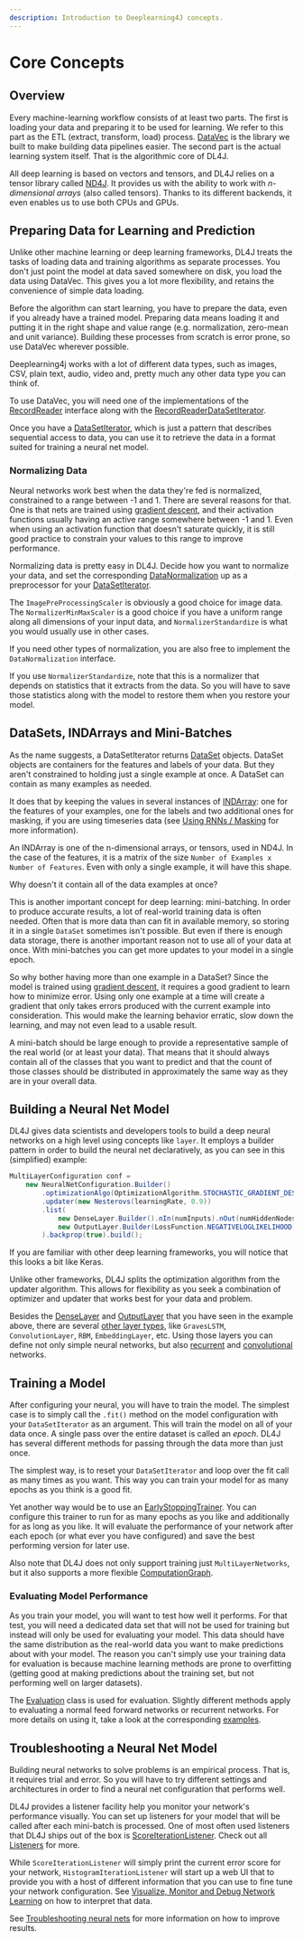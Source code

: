 ```yaml
---
description: Introduction to Deeplearning4J concepts.
---
```


# Core Concepts

## Overview

Every machine-learning workflow consists of at least two parts. The first is loading your data and preparing it to be used for learning. We refer to this part as the ETL \(extract, transform, load\) process. [DataVec](../datavec/overview.md) is the library we built to make building data pipelines easier. The second part is the actual learning system itself. That is the algorithmic core of DL4J.

All deep learning is based on vectors and tensors, and DL4J relies on a tensor library called [ND4J](../nd4j/overview.md). It provides us with the ability to work with _n-dimensional arrays_ \(also called tensors\). Thanks to its different backends, it even enables us to use both CPUs and GPUs.

## Preparing Data for Learning and Prediction

Unlike other machine learning or deep learning frameworks, DL4J treats the tasks of loading data and training algorithms as separate processes. You don't just point the model at data saved somewhere on disk, you load the data using DataVec. This gives you a lot more flexibility, and retains the convenience of simple data loading.

Before the algorithm can start learning, you have to prepare the data, even if you already have a trained model. Preparing data means loading it and putting it in the right shape and value range \(e.g. normalization, zero-mean and unit variance\). Building these processes from scratch is error prone, so use DataVec wherever possible.

Deeplearning4j works with a lot of different data types, such as images, CSV, plain text, audio, video and, pretty much any other data type you can think of.

To use DataVec, you will need one of the implementations of the [RecordReader](https://github.com/eclipse/deeplearning4j/blob/master/datavec/datavec-api/src/main/java/org/datavec/api/records/reader/RecordReader.java) interface along with the [RecordReaderDataSetIterator](https://github.com/eclipse/deeplearning4j/blob/master/deeplearning4j/deeplearning4j-data/deeplearning4j-datavec-iterators/src/main/java/org/deeplearning4j/datasets/datavec/RecordReaderDataSetIterator.java).

Once you have a [DataSetIterator](https://github.com/eclipse/deeplearning4j/blob/master/nd4j/nd4j-backends/nd4j-api-parent/nd4j-api/src/main/java/org/nd4j/linalg/dataset/api/iterator/DataSetIterator.java), which is just a pattern that describes sequential access to data, you can use it to retrieve the data in a format suited for training a neural net model.

### Normalizing Data

Neural networks work best when the data they're fed is normalized, constrained to a range between -1 and 1. There are several reasons for that. One is that nets are trained using [gradient descent](https://en.wikipedia.org/wiki/Gradient_descent), and their activation functions usually having an active range somewhere between -1 and 1. Even when using an activation function that doesn't saturate quickly, it is still good practice to constrain your values to this range to improve performance.

Normalizing data is pretty easy in DL4J. Decide how you want to normalize your data, and set the corresponding [DataNormalization](https://github.com/eclipse/deeplearning4j/blob/master/nd4j/nd4j-backends/nd4j-api-parent/nd4j-api/src/main/java/org/nd4j/linalg/dataset/api/preprocessor/DataNormalization.java) up as a preprocessor for your [DataSetIterator](https://github.com/eclipse/deeplearning4j/blob/master/nd4j/nd4j-backends/nd4j-api-parent/nd4j-api/src/main/java/org/nd4j/linalg/dataset/api/iterator/DataSetIterator.java).

The `ImagePreProcessingScaler` is obviously a good choice for image data. The `NormalizerMinMaxScaler` is a good choice if you have a uniform range along all dimensions of your input data, and `NormalizerStandardize` is what you would usually use in other cases.

If you need other types of normalization, you are also free to implement the `DataNormalization` interface.

If you use `NormalizerStandardize`, note that this is a normalizer that depends on statistics that it extracts from the data. So you will have to save those statistics along with the model to restore them when you restore your model.

## DataSets, INDArrays and Mini-Batches

As the name suggests, a DataSetIterator returns [DataSet](https://github.com/eclipse/deeplearning4j/blob/master/nd4j/nd4j-backends/nd4j-api-parent/nd4j-api/src/main/java/org/nd4j/linalg/dataset/DataSet.java) objects. DataSet objects are containers for the features and labels of your data. But they aren't constrained to holding just a single example at once. A DataSet can contain as many examples as needed.

It does that by keeping the values in several instances of [INDArray](https://github.com/eclipse/deeplearning4j/blob/master/nd4j/nd4j-backends/nd4j-api-parent/nd4j-api/src/main/java/org/nd4j/linalg/api/ndarray/INDArray.java): one for the features of your examples, one for the labels and two additional ones for masking, if you are using timeseries data \(see [Using RNNs / Masking](../models/recurrent.md) for more information\).

An INDArray is one of the n-dimensional arrays, or tensors, used in ND4J. In the case of the features, it is a matrix of the size `Number of Examples x Number of Features`. Even with only a single example, it will have this shape.

Why doesn't it contain all of the data examples at once?

This is another important concept for deep learning: mini-batching. In order to produce accurate results, a lot of real-world training data is often needed. Often that is more data than can fit in available memory, so storing it in a single `DataSet` sometimes isn't possible. But even if there is enough data storage, there is another important reason not to use all of your data at once. With mini-batches you can get more updates to your model in a single epoch.

So why bother having more than one example in a DataSet? Since the model is trained using [gradient descent](https://en.wikipedia.org/wiki/Gradient_descent), it requires a good gradient to learn how to minimize error. Using only one example at a time will create a gradient that only takes errors produced with the current example into consideration. This would make the learning behavior erratic, slow down the learning, and may not even lead to a usable result.

A mini-batch should be large enough to provide a representative sample of the real world \(or at least your data\). That means that it should always contain all of the classes that you want to predict and that the count of those classes should be distributed in approximately the same way as they are in your overall data.

## Building a Neural Net Model

DL4J gives data scientists and developers tools to build a deep neural networks on a high level using concepts like `layer`. It employs a builder pattern in order to build the neural net declaratively, as you can see in this \(simplified\) example:

```java
MultiLayerConfiguration conf = 
    new NeuralNetConfiguration.Builder()
        .optimizationAlgo(OptimizationAlgorithm.STOCHASTIC_GRADIENT_DESCENT)
        .updater(new Nesterovs(learningRate, 0.9))
        .list(
            new DenseLayer.Builder().nIn(numInputs).nOut(numHiddenNodes).activation("relu").build(),
            new OutputLayer.Builder(LossFunction.NEGATIVELOGLIKELIHOOD).activation("softmax").nIn(numHiddenNodes).nOut(numOutputs).build()
        ).backprop(true).build();
```

If you are familiar with other deep learning frameworks, you will notice that this looks a bit like Keras.

Unlike other frameworks, DL4J splits the optimization algorithm from the updater algorithm. This allows for flexibility as you seek a combination of optimizer and updater that works best for your data and problem.

Besides the [DenseLayer](https://github.com/eclipse/deeplearning4j/blob/master/deeplearning4j/deeplearning4j-nn/src/main/java/org/deeplearning4j/nn/conf/layers/DenseLayer.java) and [OutputLayer](https://github.com/eclipse/deeplearning4j/blob/master/deeplearning4j/deeplearning4j-nn/src/main/java/org/deeplearning4j/nn/layers/OutputLayer.java) that you have seen in the example above, there are several [other layer types](https://github.com/eclipse/deeplearning4j/tree/master/deeplearning4j/deeplearning4j-nn/src/main/java/org/deeplearning4j/nn/layers), like `GravesLSTM`, `ConvolutionLayer`, `RBM`, `EmbeddingLayer`, etc. Using those layers you can define not only simple neural networks, but also [recurrent](../models/recurrent.md) and [convolutional](deeplearning4j-nn-convolutional) networks.

## Training a Model

After configuring your neural, you will have to train the model. The simplest case is to simply call the `.fit()` method on the model configuration with your `DataSetIterator` as an argument. This will train the model on all of your data once. A single pass over the entire dataset is called an _epoch_. DL4J has several different methods for passing through the data more than just once.

The simplest way, is to reset your `DataSetIterator` and loop over the fit call as many times as you want. This way you can train your model for as many epochs as you think is a good fit.

Yet another way would be to use an [EarlyStoppingTrainer](https://github.com/eclipse/deeplearning4j/blob/master/deeplearning4j/deeplearning4j-nn/src/main/java/org/deeplearning4j/earlystopping/trainer/EarlyStoppingTrainer.java). You can configure this trainer to run for as many epochs as you like and additionally for as long as you like. It will evaluate the performance of your network after each epoch \(or what ever you have configured\) and save the best performing version for later use.

Also note that DL4J does not only support training just `MultiLayerNetworks`, but it also supports a more flexible [ComputationGraph](../models/computationgraph.md).

### Evaluating Model Performance

As you train your model, you will want to test how well it performs. For that test, you will need a dedicated data set that will not be used for training but instead will only be used for evaluating your model. This data should have the same distribution as the real-world data you want to make predictions about with your model. The reason you can't simply use your training data for evaluation is because machine learning methods are prone to overfitting \(getting good at making predictions about the training set, but not performing well on larger datasets\).

The [Evaluation](https://github.com/eclipse/deeplearning4j/blob/master/deeplearning4j/deeplearning4j-nn/src/main/java/org/deeplearning4j/eval/Evaluation.java) class is used for evaluation. Slightly different methods apply to evaluating a normal feed forward networks or recurrent networks. For more details on using it, take a look at the corresponding [examples](https://github.com/eclipse/deeplearning4j-examples).

## Troubleshooting a Neural Net Model

Building neural networks to solve problems is an empirical process. That is, it requires trial and error. So you will have to try different settings and architectures in order to find a neural net configuration that performs well.

DL4J provides a listener facility help you monitor your network's performance visually. You can set up listeners for your model that will be called after each mini-batch is processed. One of most often used listeners that DL4J ships out of the box is [ScoreIterationListener](https://github.com/eclipse/deeplearning4j/blob/master/deeplearning4j/deeplearning4j-nn/src/main/java/org/deeplearning4j/optimize/listeners/ScoreIterationListener.java). Check out all [Listeners](../models/listeners.md) for more.

While `ScoreIterationListener` will simply print the current error score for your network, `HistogramIterationListener` will start up a web UI that to provide you with a host of different information that you can use to fine tune your network configuration. See [Visualize, Monitor and Debug Network Learning](../tuning-and-training/visualization.md) on how to interpret that data.

See [Troubleshooting neural nets](../tuning-and-training/troubleshooting-training.md) for more information on how to improve results.

